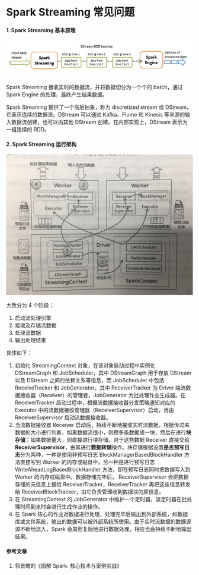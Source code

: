 # Spark Streaming 常见问题

#### 1. Spark Streaming 基本原理

![](../img/spark/streaming-flow.jpg)

Spark Streaming 接收实时的数据流，并将数据切分为一个个的 batch，通过 Spark Engine 的处理，最终产生结果数据。

Spark Streaming 提供了一个高层抽象，称为 discretized stream 或 DStream，它表示连续的数据流。DStream 可以通过 Kafka、Flume 和 Kinesis 等来源的输入数据流创建，也可以由其他 DStream 创建。在内部实现上，DStream 表示为一组连续的 RDD。

#### 2. Spark Streaming 运行架构

![](../img/spark/streaming-architecture.jpg)

大致分为 4 个阶段：

1. 启动流处理引擎
2. 接收及存储流数据
3. 处理流数据
4. 输出处理结果

具体如下：

1. 初始化 StreamingContext 对象，在该对象启动过程中实例化 DStreamGraph 和 JobScheduler，其中 DStreamGraph 用于存放 DStream 以及 DStream 之间的依赖关系等信息，而 JobScheduler 中包括 ReceiveTracker 和 JobGenerator。其中 ReceiverTracker 为 Driver 端流数据接收器（Receiver）的管理者，JobGenerator 为批处理作业生成器。在 ReceiverTracker 启动过程中，根据流数据接收器分发策略通知对应的 Executor 中的流数据接收管理器（ReceiverSupervisor）启动，再由 ReceiverSupervisor 启动流数据接收器。
2. 当流数据接收器 Receiver 启动后，持续不断地接收实时流数据，根据传过来数据的大小进行判断，如果数据流很小，则攒多条数据成一块，然后在进行**块存储**；如果数据量大，则直接进行块存储。对于这些数据 Receiver 直接交给 **ReceiverSupervisor**，由其进行**数据转储**操作。块存储根据设置**是否预写日志**分为两种，一种是使用非预写日志 BlockManagerBasedBlockHandler 方法直接写到 Worker 的内存或磁盘中，另一种是进行预写日志 WriteAheadLogBasedBlockHandler 方法，即在预写日志同时把数据写入到 Worker 的内存或磁盘中。数据存储完毕后， ReceiverSupervisor 会把数据存储的元信息上报给 ReceiverTracker，ReceiverTracker 再把这些信息转发给 ReceivedBlockTracker，由它负责管理收到数据块的原信息。
3. 在 StreamingContext 的 JobGenerator 中维护一个定时器，该定时器在批处理时间到来时会进行生成作业的操作。
4. 在 Spark 核心的作业对数据进行处理，处理完毕后输出到外部系统，如数据库或文件系统，输出的数据可以被外部系统所使用。由于实时流数据的数据源源不断地流入，Spark 会周而复始地进行数据处理，相应也会持续不断地输出结果。

#### 参考文章

1. 郭景瞻的《图解 Spark: 核心技术与案例实战》